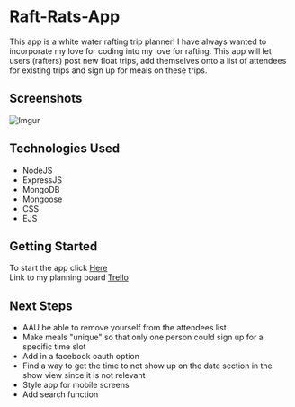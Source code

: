 # Raft-Rats-App

This app is a white water rafting trip planner! I have always wanted to incorporate my love for coding into my love for rafting.
This app will let users (rafters) post new float trips, add themselves onto a list of attendees for existing trips and sign up for meals on these trips.

## Screenshots

![Imgur](https://i.imgur.com/iI8ZzCl.png)

## Technologies Used

* NodeJS
* ExpressJS
* MongoDB
* Mongoose
* CSS
* EJS

## Getting Started

To start the app click [Here](https://raft-rats.herokuapp.com/)<br>
Link to my planning board [Trello](https://trello.com/b/KLayUIBi/sei-project-2)

## Next Steps
* AAU be able to remove yourself from the attendees list
* Make meals "unique" so that only one person could sign up for a specific time slot
* Add in a facebook oauth option
* Find a way to get the time to not show up on the date section in the show view since it is not relevant
* Style app for mobile screens
* Add search function